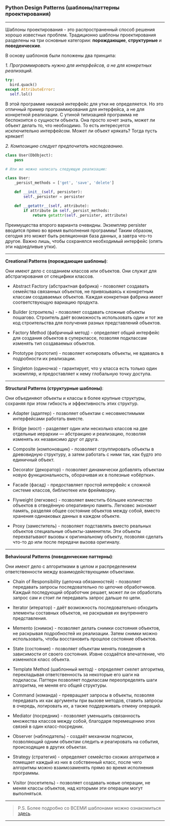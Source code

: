 ### Python Design Patterns (шаблоны/паттерны проектирования)

***

Шаблоны проектирования - это распространенный способ решения хорошо известных проблем. 
Традиционно шаблоны проектирования разделены на три основные категории: **порождающие**, **структурные** и **поведенческие**.

В основу шаблонов были положены два принципа:

*1. Программировать нужно для интерфейсов, а не для конкретных реализаций.*

```python
try:
  bird.quack()
except AttributeError:
  self.lol()
```

В этой программе никакой интерфейс для утки не определяется. Но это отличный пример программирования для интерфейса, а не для конкретной реализации. 
С утиной типизацией программа не беспокоится о сущности объекта. Она просто хочет знать, может ли объект делать то, что необходимо. То есть интересуется исключительно интерфейсом. 
Может ли объект крякать? Тогда пусть крякает!

*2. Композицию следует предпочитать наследованию.*

```python
class User(DbObject):
    pass

# Или же можно написать следующую реализацию:

class User:
    _persist_methods = ['get', 'save', 'delete']

    def __init__(self, persister):
        self._persister = persister

    def __getattr__(self, attribute):
        if attribute in self._persist_methods:
            return getattr(self._persister, attribute)
```

Преимущества второго варианта очевидны. Экземпляр persister вводится прямо во время выполнения программы! 
Таким образом, сегодня это может быть реляционная база данных, а завтра что-то другое. Важно лишь, чтобы сохранялся необходимый интерфейс (опять эти надоедливые утки).

***

**Creational Patterns (порождающие шаблоны)**:

Они имеют дело с созданием классов или объектов. Они служат для абстрагирования от специфики классов.

* Abstract Factory (абстрактная фабрика) - позволяет создавать семейства связанных объектов, не привязываясь к конкретным классам создаваемых объектов. 
Каждая конкретная фабрика имеет соответствующую вариацию продукта.

* Builder (строитель) - позволяет создавать сложные объекты пошагово. 
Строитель даёт возможность использовать один и тот же код строительства для получения разных представлений объектов.

* Factory Method (фабричный метод) - определяет общий интерфейс для создания объектов в суперклассе, позволяя подклассам изменять тип создаваемых объектов.

* Prototype (прототип) - позволяет копировать объекты, не вдаваясь в подробности их реализации.

* Singleton (одиночка) - гарантирует, что у класса есть только один экземпляр, и предоставляет к нему глобальную точку доступа.

***

**Structural Patterns (структурные шаблоны)**:

Они объединяют объекты и классы в более крупные структуры, сохраняя при этом гибкость и эффективность этих структур.

* Adapter (адаптер) - позволяет объектам с несовместимыми интерфейсами работать вместе.

* Bridge (мост) - разделяет один или несколько классов на две отдельные иерархии — абстракцию и реализацию, позволяя изменять их независимо друг от друга.

* Composite (компоновщик) - позволяет сгруппировать объекты в древовидную структуру, а затем работать с ними так, как будто это единичный объект.

* Decorator (декоратор) - позволяет динамически добавлять объектам новую функциональность, оборачивая их в полезные «обёртки».

* Facade (фасад) - предоставляет простой интерфейс к сложной системе классов, библиотеке или фреймворку.

* Flyweight (легковес) - позволяет вместить бóльшее количество объектов в отведённую оперативную память. 
Легковес экономит память, разделяя общее состояние объектов между собой, вместо хранения одинаковых данных в каждом объекте.

* Proxy (заместитель) - позволяет подставлять вместо реальных объектов специальные объекты-заменители. 
Эти объекты перехватывают вызовы к оригинальному объекту, позволяя сделать что-то до или после передачи вызова оригиналу.

***

**Behavioural Patterns (поведенческие паттерны)**:

Они имеют дело с алгоритмами в целом и распределением ответственности между взаимодействующими объектами.

* Chain of Responsibility (цепочка обязанностей) - позволяет передавать запросы последовательно по цепочке обработчиков. 
Каждый последующий обработчик решает, может ли он обработать запрос сам и стоит ли передавать запрос дальше по цепи.

* Iterator (итератор) - даёт возможность последовательно обходить элементы составных объектов, не раскрывая их внутреннего представления.

* Memento (снимок) - позволяет делать снимки состояния объектов, не раскрывая подробностей их реализации. 
Затем снимки можно использовать, чтобы восстановить прошлое состояние объектов.

* State (состояние) - позволяет объектам менять поведение в зависимости от своего состояния. Извне создаётся впечатление, что изменился класс объекта.

* Template Method (шаблонный метод) - определяет скелет алгоритма, перекладывая ответственность за некоторые его шаги на подклассы. 
Паттерн позволяет подклассам переопределять шаги алгоритма, не меняя его общей структуры.

* Command (команда) - превращает запросы в объекты, позволяя передавать их как аргументы при вызове методов, ставить запросы в очередь, логировать их, а также поддерживать отмену операций.

* Mediator (посредник) - позволяет уменьшить связанность множества классов между собой, благодаря перемещению этих связей в один класс-посредник.

* Observer (наблюдатель) - создаёт механизм подписки, позволяющий одним объектам следить и реагировать на события, происходящие в других объектах.

* Strategy (стратегия) - определяет семейство схожих алгоритмов и помещает каждый из них в собственный класс, после чего алгоритмы можно взаимозаменять прямо во время исполнения программы.

* Visitor (посетитель) - позволяет создавать новые операции, не меняя классы объектов, над которыми эти операции могут выполняться.

***

> P.S. Более подробно со ВСЕМИ шаблонами можно ознакомиться [здесь](https://refactoring.guru/ru/design-patterns/python). 

***
